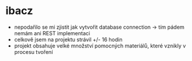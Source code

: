 # ibacz
- nepodařilo se mi zjistit jak vytvořit database connection -> tím pádem nemám ani REST implementaci
- celkově jsem na projektu strávil +/- 16 hodin
- projekt obsahuje velké množství pomocných materiálů, které vznikly v procesu tvoření
